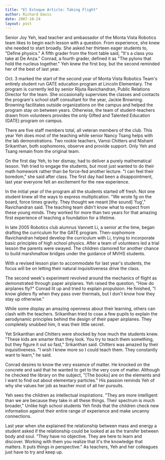```yaml
---
title: "El Estoque Article: Taking Flight"
author: Richard Davis
date: 2007-10-24
layout: post
---
```


Senior Joy Yeh, lead teacher and ambassador of the Monta Vista Robotics team
likes to begin each lesson with a question. From experience, she knew she needed
to start broadly. She asked her thirteen eager students to, "Define physics." A
fifth grader from the front table said, "It's a class you take at De Anza."
Conrad, a fourth grader, defined it as "The pylons that hold the nucleus
together." Yeh knew the first boy, but the second reminded her of the best of
last year.

Oct. 3 marked the start of the second year of Monta Vista Robotics Team's
entirely student run GATE education program at Lincoln Elementary. The program
is currently led by senior Rijuta Ravichandran, Public Relations Director for
the team. She occasionally supervises the classes and contacts the program's
school staff consultant for the year, Jackie Browning. Browning facilitates
outside organizations on the campus and helped the program stay on between
years. Otherwise, the team of student-teachers drawn from volunteers provides
the only Gifted and Talented Education (GATE) program on campus.

There are five staff members total, all veteran members of the club. This year
Yeh does most of the teaching while senior Nancy Tsang helps with the lab
demonstrations. Two rookie teachers, Vamsi Chitters and Nishant Srikanthan, both
sophomores, observe and provide support. Only Yeh and Tsang remain from the
original team.

On the first day Yeh, to her dismay, had to deliver a purely mathematical
lesson. Yeh tried to engage the students, but most just wanted to do their math
homework rather than be force-fed another lecture. "I can feel their boredom,"
she said after class. The first day had been a disappointment, last year
everyone felt an excitement for the new experience.

In the initial year of the program all the students started off fresh. Not one
student knew all the ways to express multiplication. "We wrote fg on the board,
force times gravity. They thought we meant [the sound] 'fug'," Ravichandran
said. The teaching team didn't know what to expect from these young minds. They
worked for more than two years for that amazing first experience of teaching a
foundation for a lifetime.

In late 2005 Robotics club alumnus Vannett Li, a senior at the time, began
drafting the curriculum for the GATE program. Then-sophomore Ravichandran helped
develop the curriculum with Li, trying to incorporate basic principles of high
school physics. After a team of volunteers led a trial lesson the parents were
swayed. The children clamored for another chance to build marshmallow bridges
under the guidance of MVHS students.

With a revised lesson plan to accommodate for last year's students, the focus
will be on letting their natural inquisitiveness drive the class.

The second week's experiment revolved around the mechanics of flight as
demonstrated through paper airplanes. Yeh raised the question, "How do airplanes
fly?" Conrad lit up and tried to explain propulsion. He finished, "I know
gliders fly when they pass over thermals, but I don't know how they stay up
otherwise."

While some display an amazing openness about their learning, others can clash
with the teachers. Srikanthan tried to coax a few pupils to explain the
aerodynamic principles behind the design of their paper airplanes. They
completely snubbed him, it was their little secret.

Yet Srikanthan and Chitters were shocked by how much the students knew. "These
kids are smarter than they look. You try to teach them something, but they
figure it out so fast," Srikanthan said. Chitters was amazed by their
inquisitiveness. "I wish I knew more so I could teach them. They constantly want
to learn," he said.

Conrad desires to know the very essence of matter. He knocked on the concrete
and said that he wanted to get to the very core of matter. Although he checked
the library on the subject, "[The books] are on the elements and I want to find
out about elementary particles." His passion reminds Yeh of why she values her
job as teacher most of all her pursuits.

Yeh sees the children as intellectual inspirations. "They are more intelligent
than we are because they take in all these things. Their spectrum is much
broader," Unlike high school students Yeh finds that the children check new
information against their entire range of experience and make uncanny
connections.

Last year when she explained the relationship between mass and energy a student
asked if the relationship could be looked at as the transfer between body and
soul. "They have no objective. They are here to learn and discover. Working with
them you realize that it's the knowledge that matters. It puts things in
perspective." As teachers, Yeh and her colleagues just have to try and keep up.
